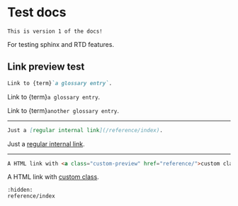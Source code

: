 # Test docs

```{warning}
This is version 1 of the docs!
```

For testing sphinx and RTD features.

## Link preview test

```md
Link to {term}`a glossary entry`.
```

Link to {term}`a glossary entry`.

Link to {term}`another glossary entry`.

---

```md
Just a [regular internal link](/reference/index).
```

Just a [regular internal link](/reference/index).

---

```html
A HTML link with <a class="custom-preview" href="reference/">custom class</a>.
```

A HTML link with <a class="custom-preview" href="reference/">custom class</a>.

```{toctree}
:hidden:
reference/index
```
